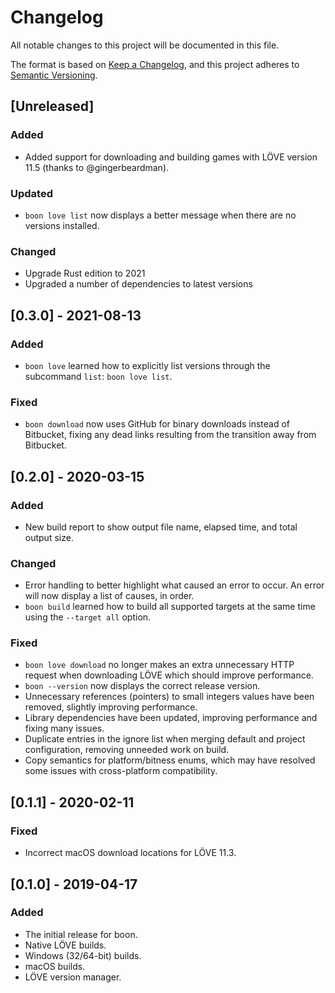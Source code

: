# Changelog

All notable changes to this project will be documented in this file.

The format is based on [Keep a Changelog](https://keepachangelog.com/en/1.0.0/),
and this project adheres to [Semantic Versioning](https://semver.org/spec/v2.0.0.html).

## [Unreleased]

### Added

- Added support for downloading and building games with LÖVE version 11.5 (thanks to @gingerbeardman).

### Updated

- `boon love list` now displays a better message when there are no versions installed.

### Changed

- Upgrade Rust edition to 2021
- Upgraded a number of dependencies to latest versions

## [0.3.0] - 2021-08-13

### Added

- `boon love` learned how to explicitly list versions through the subcommand `list`: `boon love list`.

### Fixed

- `boon download` now uses GitHub for binary downloads instead of Bitbucket, fixing any dead links resulting from the transition away from Bitbucket.

## [0.2.0] - 2020-03-15

### Added

- New build report to show output file name, elapsed time, and total output size.

### Changed

- Error handling to better highlight what caused an error to occur. An error will now display a list of causes, in order.
- `boon build` learned how to build all supported targets at the same time using the `--target all` option.

### Fixed

- `boon love download` no longer makes an extra unnecessary HTTP request when downloading LÖVE which should improve performance.
- `boon --version` now displays the correct release version.
- Unnecessary references (pointers) to small integers values have been removed, slightly improving performance.
- Library dependencies have been updated, improving performance and fixing many issues.
- Duplicate entries in the ignore list when merging default and project configuration, removing unneeded work on build.
- Copy semantics for platform/bitness enums, which may have resolved some issues with cross-platform compatibility.

## [0.1.1] - 2020-02-11

### Fixed

- Incorrect macOS download locations for LÖVE 11.3.

## [0.1.0] - 2019-04-17

### Added

- The initial release for boon.
- Native LÖVE builds.
- Windows (32/64-bit) builds.
- macOS builds.
- LÖVE version manager.
